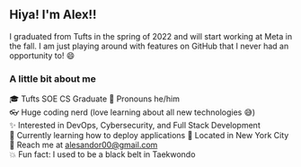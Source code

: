 ## Hiya! I'm Alex!!

I graduated from Tufts in the spring of 2022 and will start working at Meta in the fall. I am just playing around with features on GitHub that I never had an opportunity to! :smile:

### A little bit about me

:mortar_board: Tufts SOE CS Graduate
:wave: Pronouns he/him  
:eyeglasses: Huge coding nerd (love learning about all new technologies :sweat_smile:)  
:sparkles: Interested in DevOps, Cybersecurity, and Full Stack Development  
:book: Currently learning how to deploy applications
:office: Located in New York City  
:e-mail: Reach me at alesandor00@gmail.com  
:boom: Fun fact: I used to be a black belt in Taekwondo 
